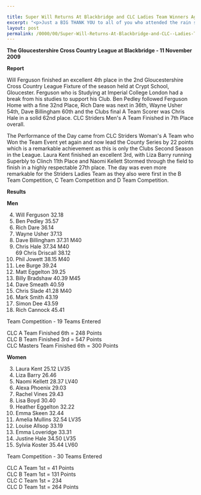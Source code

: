 ```yaml
---

title: Super Will Returns At Blackbridge and CLC Ladies Team Winners Again! Saturday 21 Nov 2009
excerpt: "<p>Just a BIG THANK YOU to all of you who attended the rain soaked race. What an atmosphere, you definitely hear us above the other teams, and it REALLY does make a difference. Click on the race report to find out how we did Chris Hale (Men's Vice Captain) The Official results Glos XC League #2 21 November 2009 Photos Report Results</p>"
layout: post
permalink: /0000/00/Super-Will-Returns-At-Blackbridge-and-CLC--Ladies-Team-Winners-Again!-Saturday-21-Nov-2009/
---
```

**The Gloucestershire Cross Country League at Blackbridge - 11 November 2009**

**Report**

Will Ferguson finished an excellent 4th place in the 2nd Gloucestershire Cross Country League Fixture of the season held at Crypt School, Gloucester. Ferguson who is Studying at Imperial College London had a break from his studies to support his Club. Ben Pedley followed Ferguson Home with a fine 32nd Place, Rich Dare was next in 36th, Wayne Usher 54th, Dave Billingham 60th and the Clubs final A Team Scorer was Chris Hale in a solid 62nd place. CLC Striders Men's A Team Finished in 7th Place overall.

The Performance of the Day came from CLC Striders Woman's A Team who Won the Team Event yet again and now lead the County Series by 22 points which is a remarkable achievement as this is only the Clubs Second Season in the League. Laura Kent finished an excellent 3rd, with Liza Barry running Superbly to Clinch 11th Place and Naomi Kellett Stormed through the field to finish in a highly respectable 27th place. The day was even more remarkable for the Striders Ladies Team as they also were first in the B Team Competition, C Team Competition and D Team Competition.

**Results**

**Men**

4. Will Ferguson 32.18  
32. Ben Pedley 35.57  
36. Rich Dare 36.14  
54. Wayne Usher 37.13  
60. Dave Billingham 37.31 M40  
62. Chris Hale 37.34 M40  
69 Chris Driscall 38.12  
72. Phil Jowett 38.15 M40  
94. Lee Burge 39.24  
95. Matt Eggelton 39.25  
106. Billy Bradshaw 40.39 M45  
111. Dave Smeath 40.59  
117. Chris Slade 41.28 M40  
138. Mark Smith 43.19  
147. Simon Dee 43.59  
165. Rich Cannock 45.41

Team Competition - 19 Teams Entered

CLC A Team Finished 6th = 248 Points  
CLC B Team Finished 3rd = 547 Points  
CLC Masters Team Finished 6th = 300 Points

**Women**

3. Laura Kent 25.12 LV35  
11. Liza Barry 26.46  
27. Naomi Kellett 28.37 LV40  
32. Alexa Phoenix 29.03  
45. Rachel Vines 29.43  
54. Lisa Boyd 30.40  
73. Heather Eggelton 32.22  
80. Emma Skeen 32.44  
81. Amelia Mullins 32.54 LV35  
83. Louise Allsop 33.19  
85. Emma Loveridge 33.31  
96. Justine Hale 34.50 LV35  
102. Sylvia Koster 35.44 LV60 

Team Competition - 30 Teams Entered

CLC A Team 1st = 41 Points  
CLC B Team 1st = 131 Points  
CLC C Team 1st = 234  
CLC D Team 1st = 264 Points